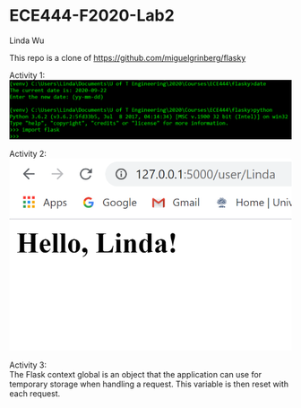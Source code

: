 # ECE444-F2020-Lab2
Linda Wu

This repo is a clone of https://github.com/miguelgrinberg/flasky

Activity 1:
![Activity 1](Activity1.PNG)  


Activity 2:  
![Activity 2](Activity2.PNG)  

Activity 3:  
The Flask context global is an object that the application can use for temporary storage when handling a request. This variable is then reset with each request.
